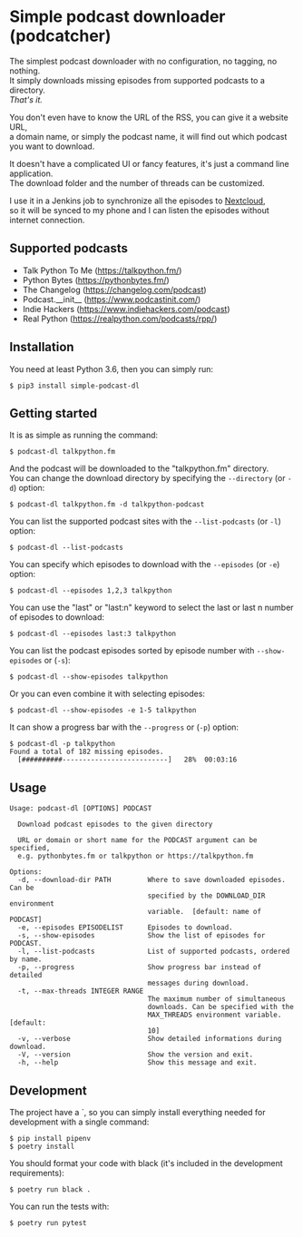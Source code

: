 # Simple podcast downloader (podcatcher)

The simplest podcast downloader with no configuration, no tagging, no nothing.  
It simply downloads missing episodes from supported podcasts to a directory.  
_That's it._

You don't even have to know the URL of the RSS, you can give it a website URL,  
a domain name, or simply the podcast name, it will find out which podcast you want to download.

It doesn't have a complicated UI or fancy features, it's just a command line application.  
The download folder and the number of threads can be customized.

I use it in a Jenkins job to synchronize all the episodes to [Nextcloud](https://nextcloud.com/),  
so it will be synced to my phone and I can listen the episodes without internet connection.

## Supported podcasts

- Talk Python To Me (https://talkpython.fm/)
- Python Bytes (https://pythonbytes.fm/)
- The Changelog (https://changelog.com/podcast)
- Podcast.\_\_init\_\_ (https://www.podcastinit.com/)
- Indie Hackers (https://www.indiehackers.com/podcast)
- Real Python (https://realpython.com/podcasts/rpp/)

## Installation

You need at least Python 3.6, then you can simply run:

```
$ pip3 install simple-podcast-dl
```

## Getting started

It is as simple as running the command:

```
$ podcast-dl talkpython.fm
```

And the podcast will be downloaded to the "talkpython.fm" directory.  
You can change the download directory by specifying the `--directory`
(or `-d`) option:

```
$ podcast-dl talkpython.fm -d talkpython-podcast
```

You can list the supported podcast sites with the `--list-podcasts`
(or `-l`) option:

```
$ podcast-dl --list-podcasts
```

You can specify which episodes to download with the `--episodes`
(or `-e`) option:

```
$ podcast-dl --episodes 1,2,3 talkpython
```

You can use the "last" or "last:n" keyword to select the last or last n number
of episodes to download:

```
$ podcast-dl --episodes last:3 talkpython
```

You can list the podcast episodes sorted by episode number with
`--show-episodes` or (`-s`):

```
$ podcast-dl --show-episodes talkpython
```

Or you can even combine it with selecting episodes:

```
$ podcast-dl --show-episodes -e 1-5 talkpython
```

It can show a progress bar with the `--progress` or (`-p`) option:

```
$ podcast-dl -p talkpython
Found a total of 182 missing episodes.
  [##########--------------------------]   28%  00:03:16
```

## Usage

```plain
Usage: podcast-dl [OPTIONS] PODCAST

  Download podcast episodes to the given directory

  URL or domain or short name for the PODCAST argument can be specified,
  e.g. pythonbytes.fm or talkpython or https://talkpython.fm

Options:
  -d, --download-dir PATH         Where to save downloaded episodes. Can be
                                  specified by the DOWNLOAD_DIR environment
                                  variable.  [default: name of PODCAST]
  -e, --episodes EPISODELIST      Episodes to download.
  -s, --show-episodes             Show the list of episodes for PODCAST.
  -l, --list-podcasts             List of supported podcasts, ordered by name.
  -p, --progress                  Show progress bar instead of detailed
                                  messages during download.
  -t, --max-threads INTEGER RANGE
                                  The maximum number of simultaneous
                                  downloads. Can be specified with the
                                  MAX_THREADS environment variable.  [default:
                                  10]
  -v, --verbose                   Show detailed informations during download.
  -V, --version                   Show the version and exit.
  -h, --help                      Show this message and exit.
```

## Development

The project have a `, so you can simply install everything needed for development with a single command:

```
$ pip install pipenv
$ poetry install
```

You should format your code with black (it's included in the development requirements):

```
$ poetry run black .
```

You can run the tests with:

```
$ poetry run pytest
```
